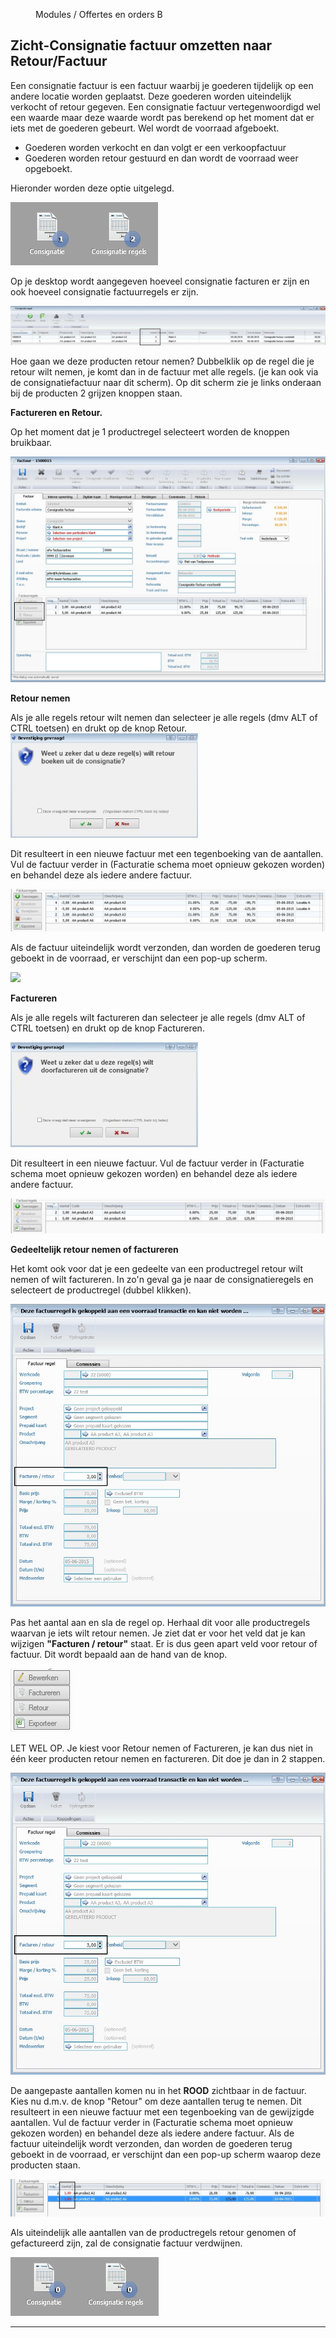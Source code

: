 <properties>
	<page>
		<title>Offerte en Order</title>
	</page>
	<menu>
		<position>Modules / Offertes en orders</position> 
		<title>Zicht-Consignatie factuur omzetten</title>
	<sort>B</sort>
	</menu>
</properties>

## Zicht-Consignatie factuur omzetten naar Retour/Factuur ##

Een consignatie factuur is een factuur waarbij je goederen tijdelijk op een andere locatie worden geplaatst. Deze goederen worden uiteindelijk verkocht of retour gegeven. 
Een consignatie factuur vertegenwoordigd wel een waarde maar deze waarde wordt pas berekend op het moment dat er iets met de goederen gebeurt. Wel wordt de voorraad afgeboekt.

- Goederen worden verkocht en dan volgt er een verkoopfactuur
- Goederen worden retour gestuurd en dan wordt de voorraad weer opgeboekt. 

Hieronder worden deze optie uitgelegd.

![](images/consignatie-desktop.jpg) 

Op je desktop wordt aangegeven hoeveel consignatie facturen er zijn en ook hoeveel consignatie factuurregels er zijn.

![](images/consignatie-factuurregels.jpg) 

Hoe gaan we deze producten retour nemen?
Dubbelklik op de regel die je retour wilt nemen, je komt dan in de factuur met alle regels. (je kan ook via de consignatiefactuur naar dit scherm). Op dit scherm zie je links onderaan bij de producten 2 grijzen knoppen staan.

 **Factureren en Retour.**

Op het moment dat je 1 productregel selecteert worden de knoppen bruikbaar.

![](images/consignatie-factuurregels-knop.jpg) 

**Retour nemen**

Als je alle regels retour wilt nemen dan selecteer je alle regels (dmv ALT of CTRL toetsen) en drukt op de knop Retour.   
![](images/consignatie-knop-retour.jpg)

Dit resulteert in een nieuwe factuur met een tegenboeking van de aantallen. Vul de factuur verder in (Facturatie schema moet opnieuw gekozen worden) en behandel deze als iedere andere factuur.

![](images/consignatie-knop-retour-1.jpg)

Als de factuur uiteindelijk wordt verzonden, dan worden de goederen terug geboekt in de voorraad, er verschijnt dan een pop-up scherm.

![](images/consignatie-retour-factuur.jpg)

**Factureren**

Als je alle regels wilt factureren dan selecteer je alle regels (dmv ALT of CTRL toetsen) en drukt op de knop Factureren.   

![](images/consignatie-knop-factuur.jpg)

Dit resulteert in een nieuwe factuur. Vul de factuur verder in (Facturatie schema moet opnieuw gekozen worden) en behandel deze als iedere andere factuur.

![](images/consignatie-factuur-factuur.jpg)

**Gedeeltelijk retour nemen of factureren**

Het komt ook voor dat je een gedeelte van een productregel retour wilt nemen of wilt factureren. In zo'n geval ga je naar de consignatieregels en selecteert de productregel (dubbel klikken).

![](images/consignatie-gedeeltelijk.jpg)

Pas het aantal aan en sla de regel op. Herhaal dit voor alle productregels waarvan je iets wilt retour nemen. Je ziet dat er voor het veld dat je kan wijzigen **"Facturen / retour"** staat. Er is dus geen apart veld voor retour of factuur. Dit wordt bepaald aan de hand van de knop.

![](images/knop.jpg)

<div class="warning">LET WEL OP. Je kiest voor Retour nemen of Factureren, je kan dus niet in één keer producten retour nemen en factureren.
Dit doe je dan in 2 stappen.</div>

![](images/consignatie-gedeeltelijk.jpg)

De aangepaste aantallen komen nu in het **ROOD** zichtbaar in de factuur. 
Kies nu d.m.v. de knop "Retour" om deze aantallen terug te nemen.
Dit resulteert in een nieuwe factuur met een tegenboeking van de gewijzigde aantallen. Vul de factuur verder in (Facturatie schema moet opnieuw gekozen worden) en behandel deze als iedere andere factuur. Als de factuur uiteindelijk wordt verzonden, dan worden de goederen terug geboekt in de voorraad, er verschijnt dan een pop-up scherm waarop deze producten staan.
 
![](images/consignatie-gedeeltelijk-retour.jpg)

Als uiteindelijk alle aantallen van de productregels retour genomen of gefactureerd zijn, zal de consignatie factuur verdwijnen.

![](images/consignatie-eind.jpg) 

----------
